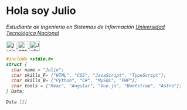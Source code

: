 <h1>Hola soy Julio</h1> 
<p><em>Estudiante de Ingenieria en Sistemas de Información <a href="https://www.utn.edu.ar/es/">Universidad Tecnológica Nacional
<p>
  <a href="https://instagram.com/julio.enriqee" target="_blank">
    <img align="center" src="https://cdn.jsdelivr.net/npm/simple-icons@3.0.1/icons/instagram.svg" alt="julio.enriqee" height="28px" width="28px" />
  </a>
  <a href="https://twitter.com/enriqee_13" target="_blank">
    <img align="center" src="https://cdn.jsdelivr.net/npm/simple-icons@3.0.1/icons/twitter.svg" alt="enrique" height="28px" width="28px" />
  </a>
  <a href="https://www.linkedin.com/in/julio-enrique-54234a223/" target="_blank">
    <img align="center" src="https://cdn.jsdelivr.net/npm/simple-icons@3.0.1/icons/linkedin.svg" alt="Julio Enrique" height="28px" width="28px" />
  </a>
</p>
  
```C
#include <stdio.h>
struct {
  char name = "Julio";
  char skills_F= {"HTML", "CSS", "JavaScript", "TypeScript"};
  char skills_B= {"Python", "C#", "MySQL", "PHP"};
  char tools = {"Reac", "Angular", "Vue.js", "Bootstrap", "Astro"};
} Data;

Data [2]

```
